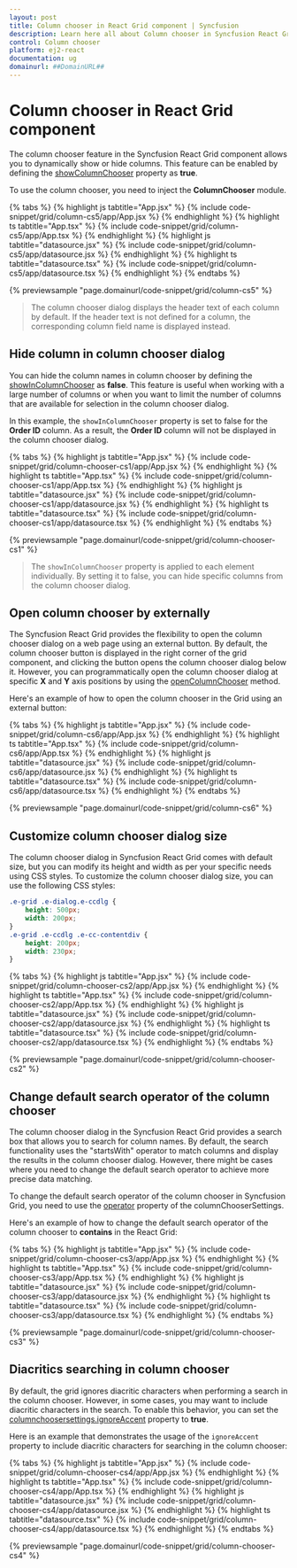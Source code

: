 ```yaml
---
layout: post
title: Column chooser in React Grid component | Syncfusion
description: Learn here all about Column chooser in Syncfusion React Grid component of Syncfusion Essential JS 2 and more.
control: Column chooser 
platform: ej2-react
documentation: ug
domainurl: ##DomainURL##
---
```


# Column chooser in React Grid component

The column chooser feature in the Syncfusion React Grid component allows you to dynamically show or hide columns. This feature can be enabled by defining the [showColumnChooser](https://ej2.syncfusion.com/react/documentation/api/grid/#showcolumnchooser) property as **true**.

To use the column chooser, you need to inject the **ColumnChooser** module.

{% tabs %}
{% highlight js tabtitle="App.jsx" %}
{% include code-snippet/grid/column-cs5/app/App.jsx %}
{% endhighlight %}
{% highlight ts tabtitle="App.tsx" %}
{% include code-snippet/grid/column-cs5/app/App.tsx %}
{% endhighlight %}
{% highlight js tabtitle="datasource.jsx" %}
{% include code-snippet/grid/column-cs5/app/datasource.jsx %}
{% endhighlight %}
{% highlight ts tabtitle="datasource.tsx" %}
{% include code-snippet/grid/column-cs5/app/datasource.tsx %}
{% endhighlight %}
{% endtabs %}

 {% previewsample "page.domainurl/code-snippet/grid/column-cs5" %}

> The column chooser dialog displays the header text of each column by default. If the header text is not defined for a column, the corresponding column field name is displayed instead.

## Hide column in column chooser dialog

You can hide the column names in column chooser by defining the [showInColumnChooser](https://ej2.syncfusion.com/react/documentation/api/grid/column/#showincolumnchooser) as **false**. This feature is useful when working with a large number of columns or when you want to limit the number of columns that are available for selection in the column chooser dialog.

In this example, the `showInColumnChooser` property is set to false for the **Order ID** column. As a result, the **Order ID** column will not be displayed in the column chooser dialog.

{% tabs %}
{% highlight js tabtitle="App.jsx" %}
{% include code-snippet/grid/column-chooser-cs1/app/App.jsx %}
{% endhighlight %}
{% highlight ts tabtitle="App.tsx" %}
{% include code-snippet/grid/column-chooser-cs1/app/App.tsx %}
{% endhighlight %}
{% highlight js tabtitle="datasource.jsx" %}
{% include code-snippet/grid/column-chooser-cs1/app/datasource.jsx %}
{% endhighlight %}
{% highlight ts tabtitle="datasource.tsx" %}
{% include code-snippet/grid/column-chooser-cs1/app/datasource.tsx %}
{% endhighlight %}
{% endtabs %}

 {% previewsample "page.domainurl/code-snippet/grid/column-chooser-cs1" %}

> The `showInColumnChooser` property is applied to each <ColumnDirective> element individually. By setting it to false, you can hide specific columns from the column chooser dialog.

## Open column chooser by externally

The Syncfusion React Grid provides the flexibility to open the column chooser dialog on a web page using an external button. By default, the column chooser button is displayed in the right corner of the grid component, and clicking the button opens the column chooser dialog below it. However, you can programmatically open the column chooser dialog at specific **X** and **Y** axis positions by using the [openColumnChooser](https://ej2.syncfusion.com/react/documentation/api/grid/columnChooser/#opencolumnchooser) method.

Here's an example of how to open the column chooser in the Grid using an external button:

{% tabs %}
{% highlight js tabtitle="App.jsx" %}
{% include code-snippet/grid/column-cs6/app/App.jsx %}
{% endhighlight %}
{% highlight ts tabtitle="App.tsx" %}
{% include code-snippet/grid/column-cs6/app/App.tsx %}
{% endhighlight %}
{% highlight js tabtitle="datasource.jsx" %}
{% include code-snippet/grid/column-cs6/app/datasource.jsx %}
{% endhighlight %}
{% highlight ts tabtitle="datasource.tsx" %}
{% include code-snippet/grid/column-cs6/app/datasource.tsx %}
{% endhighlight %}
{% endtabs %}

 {% previewsample "page.domainurl/code-snippet/grid/column-cs6" %}

## Customize column chooser dialog size
	
The column chooser dialog in Syncfusion React Grid comes with default size, but you can modify its height and width as per your specific needs using CSS styles.
To customize the column chooser dialog size, you can use the following CSS styles:

```css
.e-grid .e-dialog.e-ccdlg {
    height: 500px;
    width: 200px;
}
.e-grid .e-ccdlg .e-cc-contentdiv {
    height: 200px;
    width: 230px;
}
```

{% tabs %}
{% highlight js tabtitle="App.jsx" %}
{% include code-snippet/grid/column-chooser-cs2/app/App.jsx %}
{% endhighlight %}
{% highlight ts tabtitle="App.tsx" %}
{% include code-snippet/grid/column-chooser-cs2/app/App.tsx %}
{% endhighlight %}
{% highlight js tabtitle="datasource.jsx" %}
{% include code-snippet/grid/column-chooser-cs2/app/datasource.jsx %}
{% endhighlight %}
{% highlight ts tabtitle="datasource.tsx" %}
{% include code-snippet/grid/column-chooser-cs2/app/datasource.tsx %}
{% endhighlight %}
{% endtabs %}

 {% previewsample "page.domainurl/code-snippet/grid/column-chooser-cs2" %}

## Change default search operator of the column chooser 

The column chooser dialog in the Syncfusion React Grid provides a search box that allows you to search for column names. By default, the search functionality uses the "startsWith" operator to match columns and display the results in the column chooser dialog. However, there might be cases where you need to change the default search operator to achieve more precise data matching.

To change the default search operator of the column chooser in Syncfusion Grid, you need to use the [operator](https://ej2.syncfusion.com/react/documentation/api/grid/columnChooserSettings/#operator) property of the columnChooserSettings.

Here's an example of how to change the default search operator of the column chooser to **contains** in the React Grid:

{% tabs %}
{% highlight js tabtitle="App.jsx" %}
{% include code-snippet/grid/column-chooser-cs3/app/App.jsx %}
{% endhighlight %}
{% highlight ts tabtitle="App.tsx" %}
{% include code-snippet/grid/column-chooser-cs3/app/App.tsx %}
{% endhighlight %}
{% highlight js tabtitle="datasource.jsx" %}
{% include code-snippet/grid/column-chooser-cs3/app/datasource.jsx %}
{% endhighlight %}
{% highlight ts tabtitle="datasource.tsx" %}
{% include code-snippet/grid/column-chooser-cs3/app/datasource.tsx %}
{% endhighlight %}
{% endtabs %}

 {% previewsample "page.domainurl/code-snippet/grid/column-chooser-cs3" %}

## Diacritics searching in column chooser

By default, the grid ignores diacritic characters when performing a search in the column chooser. However, in some cases, you may want to include diacritic characters in the search. To enable this behavior, you can set the [columnchoosersettings.ignoreAccent](https://ej2.syncfusion.com/react/documentation/api/grid/columnChooserSettings/#ignoreaccent) property to **true**.

Here is an example that demonstrates the usage of the `ignoreAccent` property to include diacritic characters for searching in the column chooser:

{% tabs %}
{% highlight js tabtitle="App.jsx" %}
{% include code-snippet/grid/column-chooser-cs4/app/App.jsx %}
{% endhighlight %}
{% highlight ts tabtitle="App.tsx" %}
{% include code-snippet/grid/column-chooser-cs4/app/App.tsx %}
{% endhighlight %}
{% highlight js tabtitle="datasource.jsx" %}
{% include code-snippet/grid/column-chooser-cs4/app/datasource.jsx %}
{% endhighlight %}
{% highlight ts tabtitle="datasource.tsx" %}
{% include code-snippet/grid/column-chooser-cs4/app/datasource.tsx %}
{% endhighlight %}
{% endtabs %}

 {% previewsample "page.domainurl/code-snippet/grid/column-chooser-cs4" %}